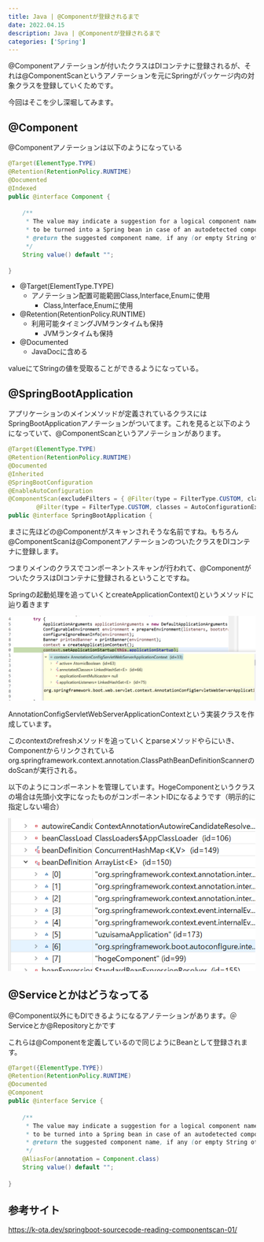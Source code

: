 ```yaml
---
title: Java | @Componentが登録されるまで
date: 2022.04.15
description: Java | @Componentが登録されるまで
categories: ['Spring']
---
```


@Componentアノテーションが付いたクラスはDIコンテナに登録されるが、それは@ComponentScanというアノテーションを元にSpringがパッケージ内の対象クラスを登録していくためです。

今回はそこを少し深堀してみます。

## @Component


@Componentアノテーションは以下のようになっている

```java
@Target(ElementType.TYPE)
@Retention(RetentionPolicy.RUNTIME)
@Documented
@Indexed
public @interface Component {

	/**
	 * The value may indicate a suggestion for a logical component name,
	 * to be turned into a Spring bean in case of an autodetected component.
	 * @return the suggested component name, if any (or empty String otherwise)
	 */
	String value() default "";

}
```

* @Target(ElementType.TYPE)
  * アノテーション配置可能範囲Class,Interface,Enumに使用
    * Class,Interface,Enumに使用
* @Retention(RetentionPolicy.RUNTIME)
  * 利用可能タイミングJVMランタイムも保持
    * JVMランタイムも保持
* @Documented
  * JavaDocに含める

valueにてStringの値を受取ることができるようになっている。

## @SpringBootApplication


アプリケーションのメインメソッドが定義されているクラスにはSpringBootApplicationアノテーションがついてます。これを見ると以下のようになっていて、@ComponentScanというアノテーションがあります。

```java
@Target(ElementType.TYPE)
@Retention(RetentionPolicy.RUNTIME)
@Documented
@Inherited
@SpringBootConfiguration
@EnableAutoConfiguration
@ComponentScan(excludeFilters = { @Filter(type = FilterType.CUSTOM, classes = TypeExcludeFilter.class),
		@Filter(type = FilterType.CUSTOM, classes = AutoConfigurationExcludeFilter.class) })
public @interface SpringBootApplication {
```


まさに先ほどの@Componentがスキャンされそうな名前ですね。もちろん@ComponentScanは@ComponentアノテーションのついたクラスをDIコンテナに登録します。

つまりメインのクラスでコンポーネントスキャンが行われて、@ComponentがついたクラスはDIコンテナに登録されるということですね。

Springの起動処理を追っていくとcreateApplicationContext()というメソッドに辿り着きます

![画像](/2116/1.png)


AnnotationConfigServletWebServerApplicationContextという実装クラスを作成しています。

このcontextのrefreshメソッドを追っていくとparseメソッドやらにいき、Componentからリンクされているorg.springframework.context.annotation.ClassPathBeanDefinitionScannerのdoScanが実行される。

以下のようにコンポーネントを管理しています。HogeComponentというクラスの場合は先頭小文字になったものがコンポーネントIDになるようです（明示的に指定しない場合）

![画像](/2116/2.png)


## @Serviceとかはどうなってる


@Component以外にもDIできるようになるアノテーションがあります。＠Serviceとか@Repositoryとかです

これらは@Componentを定義しているので同じようにBeanとして登録されます。

```java
@Target({ElementType.TYPE})
@Retention(RetentionPolicy.RUNTIME)
@Documented
@Component
public @interface Service {

	/**
	 * The value may indicate a suggestion for a logical component name,
	 * to be turned into a Spring bean in case of an autodetected component.
	 * @return the suggested component name, if any (or empty String otherwise)
	 */
	@AliasFor(annotation = Component.class)
	String value() default "";

}
```


## 参考サイト


https://k-ota.dev/springboot-sourcecode-reading-componentscan-01/

